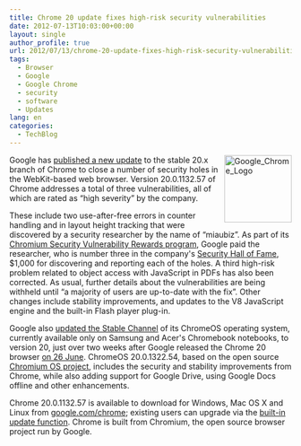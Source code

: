 ```yaml
---
title: Chrome 20 update fixes high-risk security vulnerabilities
date: 2012-07-13T10:03:00+00:00
layout: single
author_profile: true
url: 2012/07/13/chrome-20-update-fixes-high-risk-security-vulnerabilities/
tags:
  - Browser
  - Google
  - Google Chrome
  - security
  - software
  - Updates
lang: en
categories: 
  - TechBlog
---
```

<a href="http://lh5.ggpht.com/-vYl4yEWgrfI/T__rRbCEeDI/AAAAAAAAGbs/tR0q8JAKK-s/s1600-h/Google_Chrome_Logo%25255B2%25255D.png" target="_blank"><img title="Google_Chrome_Logo" border="0" alt="Google_Chrome_Logo" align="right" src="http://lh6.ggpht.com/-frHagxHHT18/T__rTSxh84I/AAAAAAAAGb0/mwdAifniPHM/Google_Chrome_Logo_thumb.png?imgmax=800" width="120" height="120" /></a>Google has [published a new update](http://googlechromereleases.blogspot.com/2012/07/stable-channel-update.html) to the stable 20.x branch of Chrome to close a number of security holes in the WebKit-based web browser. Version 20.0.1132.57 of Chrome addresses a total of three vulnerabilities, all of which are rated as “high severity” by the company. 

These include two use-after-free errors in counter handling and in layout height tracking that were discovered by a security researcher by the name of “miaubiz”. As part of its [Chromium Security Vulnerability Rewards program](https://sites.google.com/a/chromium.org/dev/Home/chromium-security), Google paid the researcher, who is number three in the company's [Security Hall of Fame](http://www.chromium.org/Home/chromium-security/hall-of-fame), $1,000 for discovering and reporting each of the holes. A third high-risk problem related to object access with JavaScript in PDFs has also been corrected. As usual, further details about the vulnerabilities are being withheld until “a majority of users are up-to-date with the fix”. Other changes include stability improvements, and updates to the V8 JavaScript engine and the built-in Flash player plug-in. 

Google also [updated the Stable Channel](http://googlechromereleases.blogspot.com/2012/07/stable-channel-updates-for-chromebooks.html) of its ChromeOS operating system, currently available only on Samsung and Acer's Chromebook notebooks, to version 20, just over two weeks after Google released the Chrome 20 browser [on 26 June](http://www.h-online.com/news/item/Chrome-20-closes-23-security-holes-1627112.html). ChromeOS 20.0.1322.54, based on the open source [Chromium OS project](http://www.chromium.org/chromium-os/), includes the security and stability improvements from Chrome, while also adding support for Google Drive, using Google Docs offline and other enhancements. 

Chrome 20.0.1132.57 is available to download for Windows, Mac OS X and Linux from [google.com/chrome](http://www.google.com/chrome); existing users can upgrade via the [built-in update function](http://support.google.com/chrome/bin/answer.py?hl=en&answer=95414). Chrome is built from Chromium, the open source browser project run by Google.